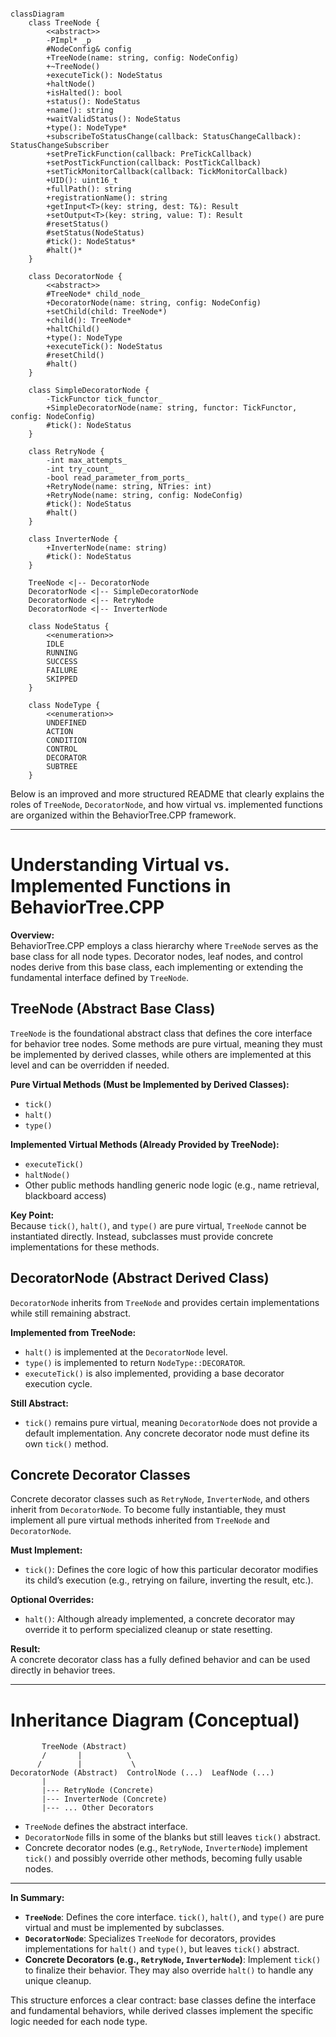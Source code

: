```mermaid

classDiagram
    class TreeNode {
        <<abstract>>
        -PImpl* _p
        #NodeConfig& config
        +TreeNode(name: string, config: NodeConfig)
        +~TreeNode()
        +executeTick(): NodeStatus
        +haltNode()
        +isHalted(): bool
        +status(): NodeStatus
        +name(): string
        +waitValidStatus(): NodeStatus
        +type(): NodeType*
        +subscribeToStatusChange(callback: StatusChangeCallback): StatusChangeSubscriber
        +setPreTickFunction(callback: PreTickCallback)
        +setPostTickFunction(callback: PostTickCallback)
        +setTickMonitorCallback(callback: TickMonitorCallback) 
        +UID(): uint16_t
        +fullPath(): string
        +registrationName(): string
        +getInput<T>(key: string, dest: T&): Result
        +setOutput<T>(key: string, value: T): Result
        #resetStatus()
        #setStatus(NodeStatus)
        #tick(): NodeStatus*
        #halt()*
    }

    class DecoratorNode {
        <<abstract>>
        #TreeNode* child_node_
        +DecoratorNode(name: string, config: NodeConfig)
        +setChild(child: TreeNode*)
        +child(): TreeNode*
        +haltChild()
        +type(): NodeType
        +executeTick(): NodeStatus
        #resetChild()
        #halt()
    }

    class SimpleDecoratorNode {
        -TickFunctor tick_functor_
        +SimpleDecoratorNode(name: string, functor: TickFunctor, config: NodeConfig)
        #tick(): NodeStatus
    }

    class RetryNode {
        -int max_attempts_
        -int try_count_ 
        -bool read_parameter_from_ports_
        +RetryNode(name: string, NTries: int)
        +RetryNode(name: string, config: NodeConfig)
        #tick(): NodeStatus
        #halt()
    }

    class InverterNode {
        +InverterNode(name: string)
        #tick(): NodeStatus
    }

    TreeNode <|-- DecoratorNode
    DecoratorNode <|-- SimpleDecoratorNode
    DecoratorNode <|-- RetryNode
    DecoratorNode <|-- InverterNode

    class NodeStatus {
        <<enumeration>>
        IDLE
        RUNNING
        SUCCESS
        FAILURE 
        SKIPPED
    }

    class NodeType {
        <<enumeration>>
        UNDEFINED
        ACTION
        CONDITION
        CONTROL
        DECORATOR
        SUBTREE
    }
```

Below is an improved and more structured README that clearly explains the roles of `TreeNode`, `DecoratorNode`, and how virtual vs. implemented functions are organized within the BehaviorTree.CPP framework.

---

# Understanding Virtual vs. Implemented Functions in BehaviorTree.CPP

**Overview:**  
BehaviorTree.CPP employs a class hierarchy where `TreeNode` serves as the base class for all node types. Decorator nodes, leaf nodes, and control nodes derive from this base class, each implementing or extending the fundamental interface defined by `TreeNode`.

## TreeNode (Abstract Base Class)

`TreeNode` is the foundational abstract class that defines the core interface for behavior tree nodes. Some methods are pure virtual, meaning they must be implemented by derived classes, while others are implemented at this level and can be overridden if needed.

**Pure Virtual Methods (Must be Implemented by Derived Classes):**  
- `tick()`  
- `halt()`  
- `type()`

**Implemented Virtual Methods (Already Provided by TreeNode):**  
- `executeTick()`  
- `haltNode()`  
- Other public methods handling generic node logic (e.g., name retrieval, blackboard access)

**Key Point:**  
Because `tick()`, `halt()`, and `type()` are pure virtual, `TreeNode` cannot be instantiated directly. Instead, subclasses must provide concrete implementations for these methods.

## DecoratorNode (Abstract Derived Class)

`DecoratorNode` inherits from `TreeNode` and provides certain implementations while still remaining abstract.

**Implemented from TreeNode:**  
- `halt()` is implemented at the `DecoratorNode` level.  
- `type()` is implemented to return `NodeType::DECORATOR`.  
- `executeTick()` is also implemented, providing a base decorator execution cycle.

**Still Abstract:**  
- `tick()` remains pure virtual, meaning `DecoratorNode` does not provide a default implementation. Any concrete decorator node must define its own `tick()` method.

## Concrete Decorator Classes

Concrete decorator classes such as `RetryNode`, `InverterNode`, and others inherit from `DecoratorNode`. To become fully instantiable, they must implement all pure virtual methods inherited from `TreeNode` and `DecoratorNode`.

**Must Implement:**  
- `tick()`: Defines the core logic of how this particular decorator modifies its child’s execution (e.g., retrying on failure, inverting the result, etc.).

**Optional Overrides:**  
- `halt()`: Although already implemented, a concrete decorator may override it to perform specialized cleanup or state resetting.

**Result:**  
A concrete decorator class has a fully defined behavior and can be used directly in behavior trees.

---

# Inheritance Diagram (Conceptual)

```
       TreeNode (Abstract)
       /       |          \
      /        |           \
DecoratorNode (Abstract)  ControlNode (...)  LeafNode (...)
       |
       |--- RetryNode (Concrete)
       |--- InverterNode (Concrete)
       |--- ... Other Decorators
```

- `TreeNode` defines the abstract interface.
- `DecoratorNode` fills in some of the blanks but still leaves `tick()` abstract.
- Concrete decorator nodes (e.g., `RetryNode`, `InverterNode`) implement `tick()` and possibly override other methods, becoming fully usable nodes.

---

**In Summary:**  
- **`TreeNode`**: Defines the core interface. `tick()`, `halt()`, and `type()` are pure virtual and must be implemented by subclasses.
- **`DecoratorNode`**: Specializes `TreeNode` for decorators, provides implementations for `halt()` and `type()`, but leaves `tick()` abstract.
- **Concrete Decorators (e.g., `RetryNode`, `InverterNode`)**: Implement `tick()` to finalize their behavior. They may also override `halt()` to handle any unique cleanup.

This structure enforces a clear contract: base classes define the interface and fundamental behaviors, while derived classes implement the specific logic needed for each node type.
